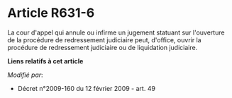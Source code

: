 # Article R631-6

La cour d'appel qui annule ou infirme un jugement statuant sur l'ouverture de la procédure de redressement judiciaire peut,
d'office, ouvrir la procédure de redressement judiciaire ou de liquidation judiciaire.

**Liens relatifs à cet article**

_Modifié par_:

  - Décret n°2009-160 du 12 février 2009 - art. 49
